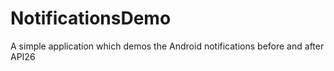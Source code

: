 # NotificationsDemo
A simple application which demos the Android notifications before and after API26

